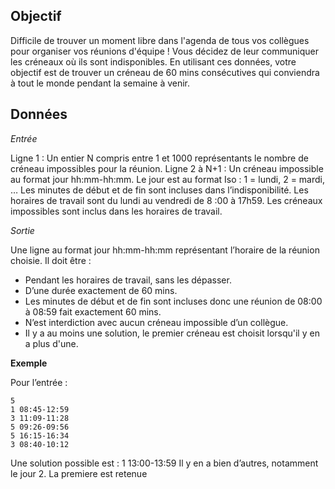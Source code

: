 ﻿## Objectif

Difficile de trouver un moment libre dans l'agenda de tous vos collègues pour organiser vos réunions d'équipe !
Vous décidez de leur communiquer les créneaux où ils sont indisponibles. En utilisant ces données, votre objectif est de
trouver un créneau de 60 mins consécutives qui conviendra à tout le monde pendant la semaine à venir.

## Données

*Entrée*

Ligne 1 : Un entier N compris entre 1 et 1000 représentants le nombre de créneau impossibles pour la réunion. Ligne 2 à
N+1 : Un créneau impossible au format jour hh:mm-hh:mm. Le jour est au format Iso : 1 = lundi, 2 = mardi, … Les minutes
de début et de fin sont incluses dans l’indisponibilité. Les horaires de travail sont du lundi au vendredi de 8 :00 à
17h59. Les créneaux impossibles sont inclus dans les horaires de travail.

*Sortie*

Une ligne au format jour hh:mm-hh:mm représentant l’horaire de la réunion choisie. Il doit être :

- Pendant les horaires de travail, sans les dépasser.
- D’une durée exactement de 60 mins.
- Les minutes de début et de fin sont incluses donc une réunion de 08:00 à 08:59 fait exactement 60 mins.
- N’est interdiction avec aucun créneau impossible d’un collègue.
- Il y a au moins une solution, le premier créneau est choisit lorsqu'il y en a plus d'une.

__Exemple__

Pour l’entrée :

```
5
1 08:45-12:59
3 11:09-11:28
5 09:26-09:56
5 16:15-16:34
3 08:40-10:12
```

Une solution possible est :
1 13:00-13:59 Il y en a bien d’autres, notamment le jour 2. La premiere est retenue
